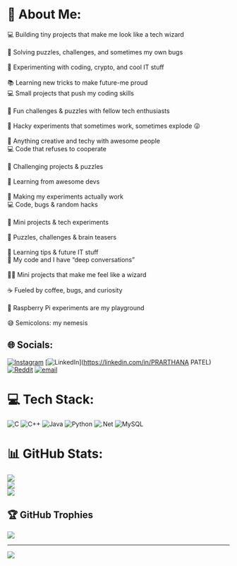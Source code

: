 # 💫 About Me:
💻 Building tiny projects that make me look like a tech wizard<br><br>🧩 Solving puzzles, challenges, and sometimes my own bugs<br><br>🤹 Experimenting with coding, crypto, and cool IT stuff<br><br>📚 Learning new tricks to make future-me proud<br>💻 Small projects that push my coding skills<br><br>🤹 Fun challenges & puzzles with fellow tech enthusiasts<br><br>🔧 Hacky experiments that sometimes work, sometimes explode 😜<br><br>🚀 Anything creative and techy with awesome people<br>💻 Code that refuses to cooperate<br><br>🧩 Challenging projects & puzzles<br><br>🤝 Learning from awesome devs<br><br>🔧 Making my experiments actually work<br>💻 Code, bugs & random hacks<br><br>🤹 Mini projects & tech experiments<br><br>🧩 Puzzles, challenges & brain teasers<br><br>🚀 Learning tips & future IT stuff<br>🤯 My code and I have “deep conversations”<br><br>🧙‍♀️ Mini projects that make me feel like a wizard<br><br>☕ Fueled by coffee, bugs, and curiosity<br><br>🤖 Raspberry Pi experiments are my playground<br><br>😅 Semicolons: my nemesis


## 🌐 Socials:
[![Instagram](https://img.shields.io/badge/Instagram-%23E4405F.svg?logo=Instagram&logoColor=white)](https://instagram.com/prarthana_patel_06) [![LinkedIn](https://img.shields.io/badge/LinkedIn-%230077B5.svg?logo=linkedin&logoColor=white)](https://linkedin.com/in/PRARTHANA PATEL) [![Reddit](https://img.shields.io/badge/Reddit-%23FF4500.svg?logo=Reddit&logoColor=white)](https://reddit.com/user/prarthana_patel) [![email](https://img.shields.io/badge/Email-D14836?logo=gmail&logoColor=white)](mailto:prarthana0patel@gmail.com) 

# 💻 Tech Stack:
![C](https://img.shields.io/badge/c-%2300599C.svg?style=flat&logo=c&logoColor=white) ![C++](https://img.shields.io/badge/c++-%2300599C.svg?style=flat&logo=c%2B%2B&logoColor=white) ![Java](https://img.shields.io/badge/java-%23ED8B00.svg?style=flat&logo=openjdk&logoColor=white) ![Python](https://img.shields.io/badge/python-3670A0?style=flat&logo=python&logoColor=ffdd54) ![.Net](https://img.shields.io/badge/.NET-5C2D91?style=flat&logo=.net&logoColor=white) ![MySQL](https://img.shields.io/badge/mysql-4479A1.svg?style=flat&logo=mysql&logoColor=white)
# 📊 GitHub Stats:
![](https://github-readme-stats.vercel.app/api?username=prarthana-patel&theme=radical&hide_border=false&include_all_commits=true&count_private=true)<br/>
![](https://nirzak-streak-stats.vercel.app/?user=prarthana-patel&theme=radical&hide_border=false)<br/>
![](https://github-readme-stats.vercel.app/api/top-langs/?username=prarthana-patel&theme=radical&hide_border=false&include_all_commits=true&count_private=true&layout=compact)

## 🏆 GitHub Trophies
![](https://github-profile-trophy.vercel.app/?username=prarthana-patel&theme=radical&no-frame=false&no-bg=false&margin-w=4)

---
[![](https://visitcount.itsvg.in/api?id=prarthana-patel&icon=0&color=0)](https://visitcount.itsvg.in)

<!-- Proudly created with GPRM ( https://gprm.itsvg.in ) -->
